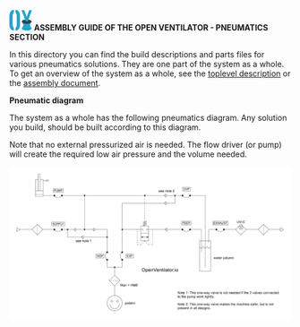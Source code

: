 ![](../images/OpenVentilatorLogoSmall.png) **ASSEMBLY GUIDE OF THE OPEN VENTILATOR - PNEUMATICS SECTION**

In this directory you can find the build descriptions and parts files for various pneumatics solutions. They are one part of the system as a whole. To get an overview of the system as a whole, see the [toplevel description](../SystemDescription.md) or the [assembly document](../Assembly.md).

**Pneumatic diagram**

The system as a whole has the following pneumatics diagram. Any solution you build, should be built according to this diagram. 

Note that no external pressurized air is needed. The flow driver (or pump) will create the required low air pressure and the volume needed.

![Pneumatics diagram](images/OpenVentilatorPneumaticDiagram.png)
